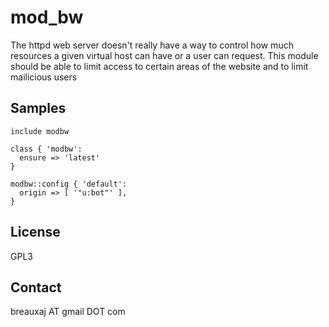mod_bw
======

The httpd web server doesn't really have a way to control how much resources a
given virtual host can have or a user can request. This module should be able to
limit access to certain areas of the website and to limit mailicious users

Samples
-------
```
include modbw
```
```
class { 'modbw':
  ensure => 'latest'
}
```
```
modbw::config { 'default':
  origin => [ '"u:bot"' ],
}
```

License
-------
GPL3

Contact
-------
breauxaj AT gmail DOT com
